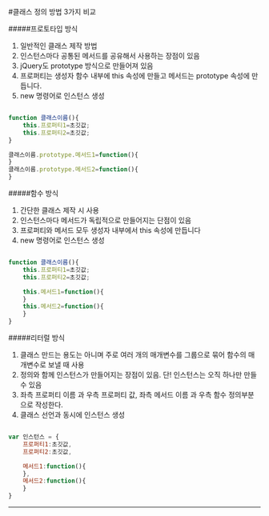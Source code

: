 #클래스 정의 방법 3가지 비교

#####프로토타입 방식

1. 일반적인 클래스 제작 방법
2. 인스턴스마다 공통된 메서드를 공유해서 사용하는 장점이 있음
3. jQuery도 prototype 방식으로 만들어져 있음
4. 프로퍼티는 생성자 함수 내부에 this 속성에 만들고 메서드는 prototype 속성에 만듭니다.
5. new 명령어로 인스턴스 생성

```javascript

function 클래스이름(){
	this.프로퍼티1=초깃값;
	this.프로퍼티2=초깃값;
}

클래스이름.prototype.메서드1=function(){
}
클래스이름.prototype.메서드2=function(){
}

```

#####함수 방식

1. 간단한 클래스 제작 시 사용
2. 인스턴스마다 메서드가 독립적으로 만들어지는 단점이 있음
3. 프로퍼티와 메서드 모두 생성자 내부에서 this 속성에 만듭니다
4. new 명령어로 인스턴스 생성

```javascript

function 클래스이름(){
	this.프로퍼티1=초깃값;
	this.프로퍼티2=초깃값;

	this.메서드1=function(){
	}
	this.메서드2=function(){
	}
}

```


#####리터럴 방식

1. 클래스 만드는 용도는 아니며 주로 여러 개의 매개변수를 그룹으로 묶어 함수의 매개변수로 보낼 때 사용
2. 정의와 함께 인스턴스가 만들어지는 장점이 있음. 단! 인스턴스는 오직 하나만 만들 수 있음
3. 좌측 프로퍼티 이름 과 우측 프로퍼티 값, 좌측 메서드 이름 과 우측 함수 정의부분으로 작성한다.
4. 클래스 선언과 동시에 인스턴스 생성

```javascript

var 인스턴스 = {
	프로퍼티1:초깃값,
	프로퍼티2:초깃값,

	메서드1:function(){
	},
	메서드2:function(){
	}
}

```

---


